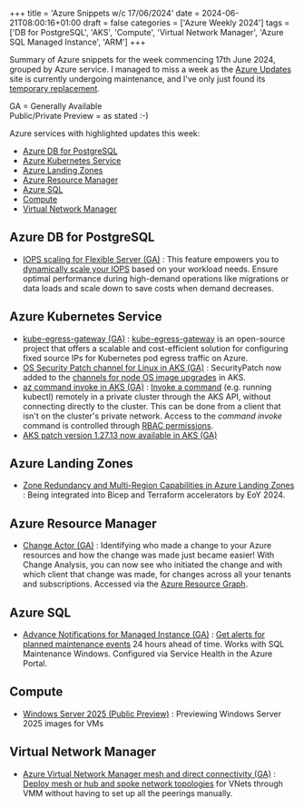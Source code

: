 +++
title = 'Azure Snippets w/c 17/06/2024'
date = 2024-06-21T08:00:16+01:00
draft = false
categories = ['Azure Weekly 2024']
tags = ['DB for PostgreSQL', 'AKS', 'Compute', 'Virtual Network Manager', 'Azure SQL Managed Instance', 'ARM']
+++

Summary of Azure snippets for the week commencing 17th June 2024, grouped by Azure service. I managed to miss a week as the [Azure Updates](https://azure.microsoft.com/en-gb/updates/) site is currently undergoing maintenance, and I've only just found its [temporary replacement](https://techcommunity.microsoft.com/t5/azure-updates/bg-p/AzureUpdates).

GA = Generally Available  
Public/Private Preview = as stated :-)

Azure services with highlighted updates this week:

- [Azure DB for PostgreSQL](#azure-db-for-postgresql)
- [Azure Kubernetes Service](#azure-kubernetes-service)
- [Azure Landing Zones](#azure-landing-zones)
- [Azure Resource Manager](#azure-resource-manager)
- [Azure SQL](#azure-sql)
- [Compute](#compute)
- [Virtual Network Manager](#virtual-network-manager)

## Azure DB for PostgreSQL

- [IOPS scaling for Flexible Server (GA)](https://techcommunity.microsoft.com/t5/azure-updates/week-of-june-20-2024-azure-updates/ba-p/4173016) : This feature empowers you to [dynamically scale your IOPS](https://learn.microsoft.com/en-us/azure/postgresql/flexible-server/concepts-storage#iops-scaling) based on your workload needs. Ensure optimal performance during high-demand operations like migrations or data loads and scale down to save costs when demand decreases.

## Azure Kubernetes Service

- [kube-egress-gateway (GA)](https://techcommunity.microsoft.com/t5/azure-updates/week-of-june-20-2024-azure-updates/ba-p/4173016) : [kube-egress-gateway](https://github.com/Azure/kube-egress-gateway) is an open-source project that offers a scalable and cost-efficient solution for configuring fixed source IPs for Kubernetes pod egress traffic on Azure.
- [OS Security Patch channel for Linux in AKS (GA)](https://techcommunity.microsoft.com/t5/azure-updates/week-of-june-20-2024-azure-updates/ba-p/4173016) : SecurityPatch now added to the [channels for node OS image upgrades](https://learn.microsoft.com/en-us/azure/aks/auto-upgrade-node-os-image?tabs=azure-cli#channels-for-node-os-image-upgrades) in AKS.
- [az command invoke in AKS (GA)](https://techcommunity.microsoft.com/t5/azure-updates/week-of-june-20-2024-azure-updates/ba-p/4173016) : [Invoke a command](https://learn.microsoft.com/en-us/azure/aks/access-private-cluster?tabs=azure-cli) (e.g. running kubectl) remotely in a private cluster through the AKS API, without connecting directly to the cluster. This can be done from a client that isn't on the cluster's private network. Access to the *command invoke* command is controlled through [RBAC permissions](https://learn.microsoft.com/en-us/azure/aks/access-private-cluster?tabs=azure-cli#before-you-begin).
- [AKS patch version 1.27.13 now available in AKS (GA)](https://github.com/Azure/AKS/releases/tag/2024-06-09)

## Azure Landing Zones

- [Zone Redundancy and Multi-Region Capabilities in Azure Landing Zones](https://techcommunity.microsoft.com/t5/azure-governance-and-management/announcing-zone-redundancy-and-multi-region-capabilities-in/ba-p/4170742) : Being integrated into Bicep and Terraform accelerators by EoY 2024.

## Azure Resource Manager

- [Change Actor (GA)](https://techcommunity.microsoft.com/t5/azure-governance-and-management/announcing-the-general-availability-of-change-actor/ba-p/4171801) : Identifying who made a change to your Azure resources and how the change was made just became easier! With Change Analysis, you can now see who initiated the change and with which client that change was made, for changes across all your tenants and subscriptions. Accessed via the [Azure Resource Graph](https://learn.microsoft.com/en-us/azure/governance/resource-graph/changes/get-resource-changes?tabs=azure-cli).

## Azure SQL

- [Advance Notifications for Managed Instance (GA)](https://techcommunity.microsoft.com/t5/azure-sql-blog/announcing-ga-of-advance-notifications-for-azure-sql-managed/ba-p/4171497) : [Get alerts for planned maintenance events](https://learn.microsoft.com/en-gb/azure/azure-sql/managed-instance/advance-notifications?view=azuresql) 24 hours ahead of time. Works with SQL Maintenance Windows. Configured via Service Health in the Azure Portal.

## Compute

- [Windows Server 2025 (Public Preview)](https://techcommunity.microsoft.com/t5/azure-updates/week-of-june-20-2024-azure-updates/ba-p/4173016) : Previewing Windows Server 2025 images for VMs

## Virtual Network Manager

- [Azure Virtual Network Manager mesh and direct connectivity (GA)](https://techcommunity.microsoft.com/t5/azure-updates/week-of-june-18-2024-azure-updates/ba-p/4170142) : [Deploy mesh or hub and spoke network topologies](https://learn.microsoft.com/en-us/azure/virtual-network-manager/concept-connectivity-configuration) for VNets through VMM without having to set up all the peerings manually.